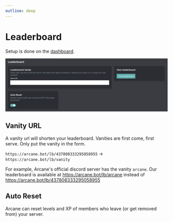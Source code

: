 ```yaml
---
outline: deep
---
```


# Leaderboard

Setup is done on the [dashboard](../../../core/dashboard).

![XP Options](../../../images/leveling/leaderboard.png)

## Vanity URL

A vanity url will shorten your leaderboard. Vanities are first come, first serve. Only put the vanity in the form.

`https://arcane.bot/lb/437808333295058955` -> `https://arcane.bot/lb/vanity`

For example, Arcane's official discord server has the vanity `arcane`. Our leaderboard is available at https://arcane.bot/lb/arcane instead of https://arcane.bot/lb/437808333295058955

## Auto Reset

Arcane can reset levels and XP of members who leave (or get removed from) your server.
